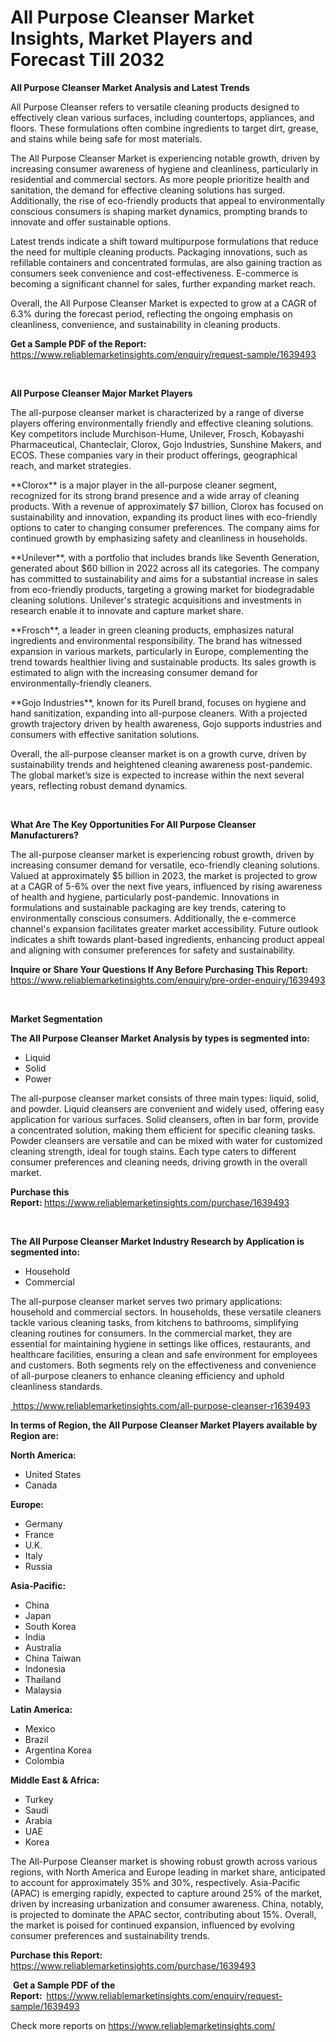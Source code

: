 <p><h1>All Purpose Cleanser Market Insights, Market Players and Forecast Till 2032</h1></p><p><strong>All Purpose Cleanser Market Analysis and Latest Trends</strong></p>
<p><p>All Purpose Cleanser refers to versatile cleaning products designed to effectively clean various surfaces, including countertops, appliances, and floors. These formulations often combine ingredients to target dirt, grease, and stains while being safe for most materials.</p><p>The All Purpose Cleanser Market is experiencing notable growth, driven by increasing consumer awareness of hygiene and cleanliness, particularly in residential and commercial sectors. As more people prioritize health and sanitation, the demand for effective cleaning solutions has surged. Additionally, the rise of eco-friendly products that appeal to environmentally conscious consumers is shaping market dynamics, prompting brands to innovate and offer sustainable options.</p><p>Latest trends indicate a shift toward multipurpose formulations that reduce the need for multiple cleaning products. Packaging innovations, such as refillable containers and concentrated formulas, are also gaining traction as consumers seek convenience and cost-effectiveness. E-commerce is becoming a significant channel for sales, further expanding market reach.</p><p>Overall, the All Purpose Cleanser Market is expected to grow at a CAGR of 6.3% during the forecast period, reflecting the ongoing emphasis on cleanliness, convenience, and sustainability in cleaning products.</p></p>
<p><strong>Get a Sample PDF of the Report:&nbsp;</strong> <a href="https://www.reliablemarketinsights.com/enquiry/request-sample/1639493?utm_campaign=3517&utm_medium=2&utm_source=Github&utm_content=ia&utm_term=05042025&utm_id=all-purpose-cleanser">https://www.reliablemarketinsights.com/enquiry/request-sample/1639493</a></p>
<p>&nbsp;</p>
<p><strong>All Purpose Cleanser Major Market Players</strong></p>
<p><p>The all-purpose cleanser market is characterized by a range of diverse players offering environmentally friendly and effective cleaning solutions. Key competitors include Murchison-Hume, Unilever, Frosch, Kobayashi Pharmaceutical, Chanteclair, Clorox, Gojo Industries, Sunshine Makers, and ECOS. These companies vary in their product offerings, geographical reach, and market strategies.</p><p>**Clorox** is a major player in the all-purpose cleaner segment, recognized for its strong brand presence and a wide array of cleaning products. With a revenue of approximately $7 billion, Clorox has focused on sustainability and innovation, expanding its product lines with eco-friendly options to cater to changing consumer preferences. The company aims for continued growth by emphasizing safety and cleanliness in households.</p><p>**Unilever**, with a portfolio that includes brands like Seventh Generation, generated about $60 billion in 2022 across all its categories. The company has committed to sustainability and aims for a substantial increase in sales from eco-friendly products, targeting a growing market for biodegradable cleaning solutions. Unilever's strategic acquisitions and investments in research enable it to innovate and capture market share.</p><p>**Frosch**, a leader in green cleaning products, emphasizes natural ingredients and environmental responsibility. The brand has witnessed expansion in various markets, particularly in Europe, complementing the trend towards healthier living and sustainable products. Its sales growth is estimated to align with the increasing consumer demand for environmentally-friendly cleaners.</p><p>**Gojo Industries**, known for its Purell brand, focuses on hygiene and hand sanitization, expanding into all-purpose cleaners. With a projected growth trajectory driven by health awareness, Gojo supports industries and consumers with effective sanitation solutions.</p><p>Overall, the all-purpose cleanser market is on a growth curve, driven by sustainability trends and heightened cleaning awareness post-pandemic. The global market’s size is expected to increase within the next several years, reflecting robust demand dynamics.</p></p>
<p>&nbsp;</p>
<p><strong>What Are The Key Opportunities For All Purpose Cleanser Manufacturers?</strong></p>
<p><p>The all-purpose cleanser market is experiencing robust growth, driven by increasing consumer demand for versatile, eco-friendly cleaning solutions. Valued at approximately $5 billion in 2023, the market is projected to grow at a CAGR of 5-6% over the next five years, influenced by rising awareness of health and hygiene, particularly post-pandemic. Innovations in formulations and sustainable packaging are key trends, catering to environmentally conscious consumers. Additionally, the e-commerce channel's expansion facilitates greater market accessibility. Future outlook indicates a shift towards plant-based ingredients, enhancing product appeal and aligning with consumer preferences for safety and sustainability.</p></p>
<p><strong>Inquire or Share Your Questions If Any Before Purchasing This Report:</strong> <a href="https://www.reliablemarketinsights.com/enquiry/pre-order-enquiry/1639493?utm_campaign=3517&utm_medium=2&utm_source=Github&utm_content=ia&utm_term=05042025&utm_id=all-purpose-cleanser">https://www.reliablemarketinsights.com/enquiry/pre-order-enquiry/1639493</a></p>
<p>&nbsp;</p>
<p><strong>Market Segmentation</strong></p>
<p><strong>The All Purpose Cleanser Market Analysis by types is segmented into:</strong></p>
<p><ul><li>Liquid</li><li>Solid</li><li>Power</li></ul></p>
<p><p>The all-purpose cleanser market consists of three main types: liquid, solid, and powder. Liquid cleansers are convenient and widely used, offering easy application for various surfaces. Solid cleansers, often in bar form, provide a concentrated solution, making them efficient for specific cleaning tasks. Powder cleansers are versatile and can be mixed with water for customized cleaning strength, ideal for tough stains. Each type caters to different consumer preferences and cleaning needs, driving growth in the overall market.</p></p>
<p><strong>Purchase this Report:&nbsp;</strong><a href="https://www.reliablemarketinsights.com/purchase/1639493?utm_campaign=3517&utm_medium=2&utm_source=Github&utm_content=ia&utm_term=05042025&utm_id=all-purpose-cleanser">https://www.reliablemarketinsights.com/purchase/1639493</a></p>
<p>&nbsp;</p>
<p><strong>The All Purpose Cleanser Market Industry Research by Application is segmented into:</strong></p>
<p><ul><li>Household</li><li>Commercial</li></ul></p>
<p><p>The all-purpose cleanser market serves two primary applications: household and commercial sectors. In households, these versatile cleaners tackle various cleaning tasks, from kitchens to bathrooms, simplifying cleaning routines for consumers. In the commercial market, they are essential for maintaining hygiene in settings like offices, restaurants, and healthcare facilities, ensuring a clean and safe environment for employees and customers. Both segments rely on the effectiveness and convenience of all-purpose cleaners to enhance cleaning efficiency and uphold cleanliness standards.</p></p>
<p><a href="https://www.reliablemarketinsights.com/all-purpose-cleanser-r1639493?utm_campaign=3517&utm_medium=2&utm_source=Github&utm_content=ia&utm_term=05042025&utm_id=all-purpose-cleanser">&nbsp;https://www.reliablemarketinsights.com/all-purpose-cleanser-r1639493</a></p>
<p><strong>In terms of Region, the All Purpose Cleanser Market Players available by Region are:</strong></p>
<p>
    <p> <strong> North America: </strong>
        <ul>
            <li>United States</li>
            <li>Canada</li>
        </ul>
        </p> 
    <p> <strong> Europe: </strong>
        <ul>
            <li>Germany</li>
            <li>France</li>
            <li>U.K.</li>
            <li>Italy</li>
            <li>Russia</li>
        </ul>
        </p> 
    <p> <strong> Asia-Pacific: </strong>
        <ul>
            <li>China</li>
            <li>Japan</li>
            <li>South Korea</li>
            <li>India</li>
            <li>Australia</li>
            <li>China Taiwan</li>
            <li>Indonesia</li>
            <li>Thailand</li>
            <li>Malaysia</li>
        </ul>
        </p> 
    <p> <strong> Latin America: </strong>
        <ul>
            <li>Mexico</li>
            <li>Brazil</li>
            <li>Argentina Korea</li>
            <li>Colombia</li>
        </ul>
        </p> 
    <p> <strong> Middle East & Africa: </strong>
        <ul>
            <li>Turkey</li>
            <li>Saudi</li>
            <li>Arabia</li>
            <li>UAE</li>
            <li>Korea</li>
        </ul>
    </p>
    </p>
<p><p>The All-Purpose Cleanser market is showing robust growth across various regions, with North America and Europe leading in market share, anticipated to account for approximately 35% and 30%, respectively. Asia-Pacific (APAC) is emerging rapidly, expected to capture around 25% of the market, driven by increasing urbanization and consumer awareness. China, notably, is projected to dominate the APAC sector, contributing about 15%. Overall, the market is poised for continued expansion, influenced by evolving consumer preferences and sustainability trends.</p></p>
<p><strong>Purchase this Report: </strong><a href="https://www.reliablemarketinsights.com/purchase/1639493?utm_campaign=3517&utm_medium=2&utm_source=Github&utm_content=ia&utm_term=05042025&utm_id=all-purpose-cleanser">https://www.reliablemarketinsights.com/purchase/1639493</a></p>
<p>&nbsp;<strong>Get a Sample PDF of the Report:&nbsp;&nbsp;</strong><a href="https://www.reliablemarketinsights.com/enquiry/request-sample/1639493?utm_campaign=3517&utm_medium=2&utm_source=Github&utm_content=ia&utm_term=05042025&utm_id=all-purpose-cleanser">https://www.reliablemarketinsights.com/enquiry/request-sample/1639493</a></p>
<p><strong></strong></p>
<p>Check more reports on <a href="https://www.reliablemarketinsights.com/?utm_campaign=3517&utm_medium=2&utm_source=Github&utm_content=ia&utm_term=05042025&utm_id=all-purpose-cleanser">https://www.reliablemarketinsights.com/</a></p>